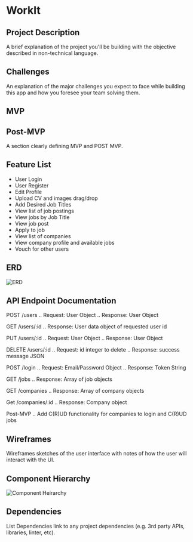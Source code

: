 # WorkIt

## Project Description
A brief explanation of the project you'll be building with the objective described in non-technical language.

## Challenges
An explanation of the major challenges you expect to face while building this app and how you foresee your team solving them.

## MVP

## Post-MVP

A section clearly defining MVP and POST MVP.

## Feature List

- User Login
- User Register
- Edit Profile
- Upload CV and images drag/drop
- Add Desired Job Titles
- View list of job postings
- View jobs by Job Title
- View job post
- Apply to job
- View list of companies
- View company profile and available jobs
- Vouch for other users

## ERD

![ERD](https://i.imgur.com/CC9dEOh.jpg)

## API Endpoint Documentation

POST /users
.. Request: User Object
.. Response: User Object

GET /users/:id
.. Response: User data object of requested user id

PUT /users/:id
.. Request: User Object
.. Response: User Object

DELETE /users/:id
.. Request: id integer to delete
.. Response: success message JSON

POST /login
.. Request: Email/Password Object
.. Response: Token String

GET /jobs
.. Response: Array of job objects

GET /companies
.. Response: Array of company objects

Get /companies/:id
.. Response: Company object

Post-MVP
.. Add C(R)UD functionality for companies to login and C(R)UD jobs


## Wireframes

Wireframes sketches of the user interface with notes of how the user will interact with the UI.

## Component Hierarchy

![Component Heirarchy](https://i.imgur.com/nQnJwCO.jpg)

## Dependencies

List Dependencies link to any project dependencies (e.g. 3rd party APIs, libraries, linter, etc).
